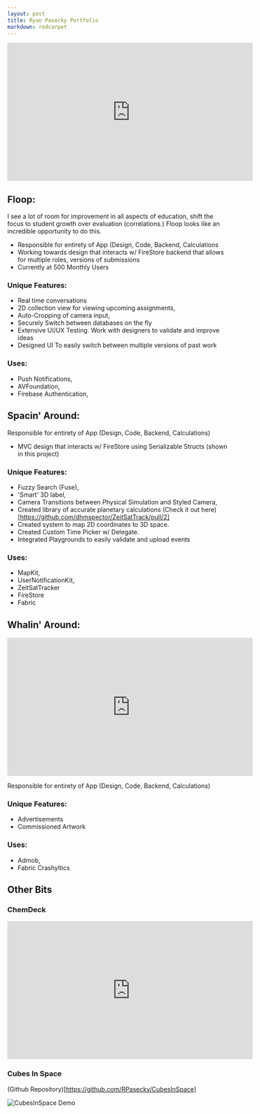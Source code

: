 ```yaml
---
layout: post
title: Ryan Pasecky Portfolio
markdown: redcarpet
---
```


<iframe width="560" height="315" src="https://www.youtube.com/embed/l-jRFphHKY0" frameborder="0" allow="autoplay; encrypted-media" allowfullscreen></iframe>

## Floop: 


I see a lot of room for improvement in all aspects of education, shift the focus to student growth over evaluation (correlations.) Floop looks like an incredible opportunity to do this. 

- Responsible for entirety of App (Design, Code, Backend, Calculations
- Working towards design that interacts w/ FireStore backend that allows for multiple roles, versions of submissions
- Currently at 500 Monthly Users

### Unique Features: 
- Real time conversations
- 2D collection view for viewing upcoming assignments,
- Auto-Cropping of camera input,
- Securely Switch between databases on the fly
- Extensive UI/UX Testing. Work with designers to validate and improve ideas
- Designed UI To easily switch between multiple versions of past work

### Uses:  
- Push Notifications, 
- AVFoundation,
- Firebase Authentication,


## Spacin' Around: 

Responsible for entirety of App (Design, Code, Backend, Calculations)

- MVC design that interacts w/ FireStore using Serializable Structs (shown in this project)

### Unique Features: 
- Fuzzy Search (Fuse), 
- 'Smart' 3D label, 
- Camera Transitions between Physical Simulation and Styled Camera, 
- Created library of accurate planetary calculations (Check it out here)[https://github.com/dhmspector/ZeitSatTrack/pull/2]
- Created system to map 2D coordinates to 3D space. 
- Created Custom Time Picker w/ Delegate.
- Integrated Playgrounds to easily validate and upload events

### Uses:  
- MapKit, 
- UserNotificationKit, 
- ZeitSatTracker
- FireStore
- Fabric

## Whalin' Around: 

<iframe width="560" height="315" src="https://www.youtube.com/embed/4t7O9Zr7dCU" frameborder="0" allow="autoplay; encrypted-media" allowfullscreen></iframe>

Responsible for entirety of App (Design, Code, Backend, Calculations)

### Unique Features: 
- Advertisements
- Commissioned Artwork


### Uses:  
- Admob,
- Fabric Crashyltics


## Other Bits

### ChemDeck

<iframe width="560" height="315" src="https://www.youtube.com/embed/g4uJb2z8d1E" frameborder="0" allow="autoplay; encrypted-media" allowfullscreen></iframe>

### Cubes In Space

(Github Repository)[https://github.com/RPasecky/CubesInSpace]

![CubesInSpace Demo](../images/paddleDemo.gif)
